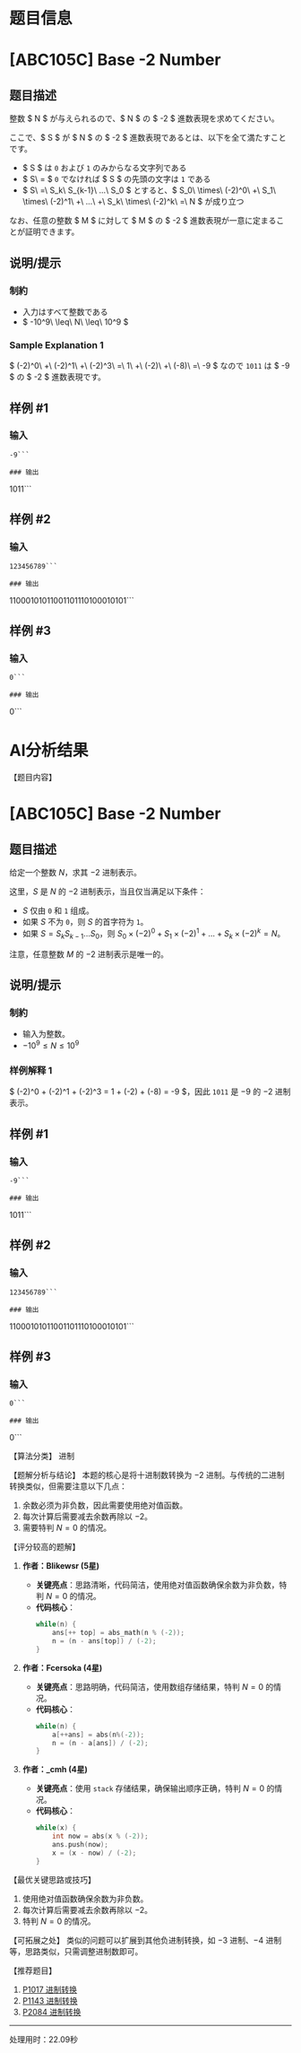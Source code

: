 # 题目信息

# [ABC105C] Base -2 Number

## 题目描述

[problemUrl]: https://atcoder.jp/contests/abc105/tasks/abc105_c

整数 $ N $ が与えられるので、$ N $ の $ -2 $ 進数表現を求めてください。

ここで、$ S $ が $ N $ の $ -2 $ 進数表現であるとは、以下を全て満たすことです。

- $ S $ は `0` および `1` のみからなる文字列である
- $ S\ = $ `0` でなければ $ S $ の先頭の文字は `1` である
- $ S\ =\ S_k\ S_{k-1}\ ...\ S_0 $ とすると、$ S_0\ \times\ (-2)^0\ +\ S_1\ \times\ (-2)^1\ +\ ...\ +\ S_k\ \times\ (-2)^k\ =\ N $ が成り立つ

なお、任意の整数 $ M $ に対して $ M $ の $ -2 $ 進数表現が一意に定まることが証明できます。

## 说明/提示

### 制約

- 入力はすべて整数である
- $ -10^9\ \leq\ N\ \leq\ 10^9 $

### Sample Explanation 1

$ (-2)^0\ +\ (-2)^1\ +\ (-2)^3\ =\ 1\ +\ (-2)\ +\ (-8)\ =\ -9 $ なので `1011` は $ -9 $ の $ -2 $ 進数表現です。

## 样例 #1

### 输入

```
-9```

### 输出

```
1011```

## 样例 #2

### 输入

```
123456789```

### 输出

```
11000101011001101110100010101```

## 样例 #3

### 输入

```
0```

### 输出

```
0```

# AI分析结果

【题目内容】
# [ABC105C] Base -2 Number

## 题目描述

给定一个整数 $N$，求其 $-2$ 进制表示。

这里，$S$ 是 $N$ 的 $-2$ 进制表示，当且仅当满足以下条件：

- $S$ 仅由 `0` 和 `1` 组成。
- 如果 $S$ 不为 `0`，则 $S$ 的首字符为 `1`。
- 如果 $S = S_k S_{k-1} ... S_0$，则 $S_0 \times (-2)^0 + S_1 \times (-2)^1 + ... + S_k \times (-2)^k = N$。

注意，任意整数 $M$ 的 $-2$ 进制表示是唯一的。

## 说明/提示

### 制約

- 输入为整数。
- $-10^9 \leq N \leq 10^9$

### 样例解释 1

$ (-2)^0 + (-2)^1 + (-2)^3 = 1 + (-2) + (-8) = -9 $，因此 `1011` 是 $-9$ 的 $-2$ 进制表示。

## 样例 #1

### 输入

```
-9```

### 输出

```
1011```

## 样例 #2

### 输入

```
123456789```

### 输出

```
11000101011001101110100010101```

## 样例 #3

### 输入

```
0```

### 输出

```
0```

【算法分类】
进制

【题解分析与结论】
本题的核心是将十进制数转换为 $-2$ 进制。与传统的二进制转换类似，但需要注意以下几点：
1. 余数必须为非负数，因此需要使用绝对值函数。
2. 每次计算后需要减去余数再除以 $-2$。
3. 需要特判 $N=0$ 的情况。

【评分较高的题解】
1. **作者：Blikewsr (5星)**
   - **关键亮点**：思路清晰，代码简洁，使用绝对值函数确保余数为非负数，特判 $N=0$ 的情况。
   - **代码核心**：
     ```cpp
     while(n) {
         ans[++ top] = abs_math(n % (-2));
         n = (n - ans[top]) / (-2);
     }
     ```

2. **作者：Fcersoka (4星)**
   - **关键亮点**：思路明确，代码简洁，使用数组存储结果，特判 $N=0$ 的情况。
   - **代码核心**：
     ```cpp
     while(n) {
         a[++ans] = abs(n%(-2));
         n = (n - a[ans]) / (-2);
     }
     ```

3. **作者：_cmh (4星)**
   - **关键亮点**：使用 `stack` 存储结果，确保输出顺序正确，特判 $N=0$ 的情况。
   - **代码核心**：
     ```cpp
     while(x) {
         int now = abs(x % (-2));
         ans.push(now);
         x = (x - now) / (-2);
     }
     ```

【最优关键思路或技巧】
1. 使用绝对值函数确保余数为非负数。
2. 每次计算后需要减去余数再除以 $-2$。
3. 特判 $N=0$ 的情况。

【可拓展之处】
类似的问题可以扩展到其他负进制转换，如 $-3$ 进制、$-4$ 进制等，思路类似，只需调整进制数即可。

【推荐题目】
1. [P1017 进制转换](https://www.luogu.com.cn/problem/P1017)
2. [P1143 进制转换](https://www.luogu.com.cn/problem/P1143)
3. [P2084 进制转换](https://www.luogu.com.cn/problem/P2084)

---
处理用时：22.09秒